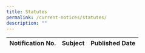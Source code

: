 ```yaml
---
title: Statutes
permalink: /current-notices/statutes/
description: ""
---
```

|Notification No.|Subject|Published Date|
|---|---|---|